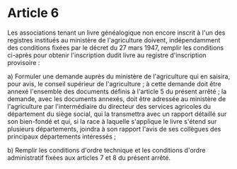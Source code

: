 # Article 6

Les associations tenant un livre généalogique non encore inscrit à l'un des registres institués au ministère de l'agriculture doivent, indépendamment des conditions fixées par le décret du 27 mars 1947, remplir les conditions ci-après pour obtenir l'inscription dudit livre au registre d'inscription provisoire :

a) Formuler une demande auprès du ministère de l'agriculture qui en saisira, pour avis, le conseil supérieur de l'agriculture ; à cette demande doit être annexé l'ensemble des documents définis à l'article 5 du présent arrêté ; la demande, avec les documents annexés, doit être adressée au ministère de l'agriculture par l'intermédiaire du directeur des services agricoles du département du siège social, qui la transmettra avec un rapport détaillé sur son bien-fondé et qui, si la race à laquelle s'applique le livre s'étend sur plusieurs départements, joindra à son rapport l'avis de ses collègues des principaux départements intéressés ;

b) Remplir les conditions d'ordre technique et les conditions d'ordre administratif fixées aux articles 7 et 8 du présent arrêté.
